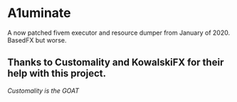 # A1uminate
A now patched fivem executor and resource dumper from January of 2020. BasedFX but worse.

## Thanks to Customality and KowalskiFX for their help with this project.
_Customality is the GOAT_
